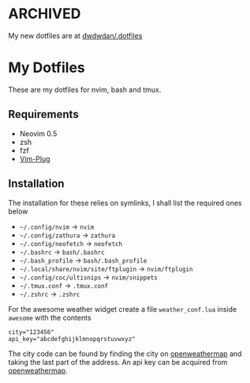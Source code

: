 # ARCHIVED
My new dotfiles are at [dwdwdan/.dotfiles](https://github.com/dwdwdan/.dotfiles)

# My Dotfiles
These are my dotfiles for nvim, bash and tmux.

## Requirements
 - Neovim 0.5
 - zsh
 - fzf
 - [Vim-Plug](https://github.com/junegunn/vim-plug)

## Installation
The installation for these relies on symlinks, I shall list the required ones below
 - `~/.config/nvim` -> `nvim`
 - `~/.config/zathura` -> `zathura`
 - `~/.config/neofetch` -> `neofetch`
 - `~/.bashrc` -> `bash/.bashrc`
 - `~/.bash_profile` -> `bash/.bash_profile`
 - `~/.local/share/nvim/site/ftplugin` -> `nvim/ftplugin`
 - `~/.config/coc/ultisnips` -> `nvim/snippets`
 - `~/.tmux.conf` -> `.tmux.conf`
 - `~/.zshrc` -> `.zshrc`

For the awesome weather widget create a file `weather_conf.lua` inside `awesome` with the contents
```
city="123456"
api_key="abcdefghijklmnopqrstuvwxyz"
```
The city code can be found by finding the city on [openweathermap](https://openweathermap.org) and taking the last part of the address.
An api key can be acquired from [openweathermap](https://openweathermap.org/api).
